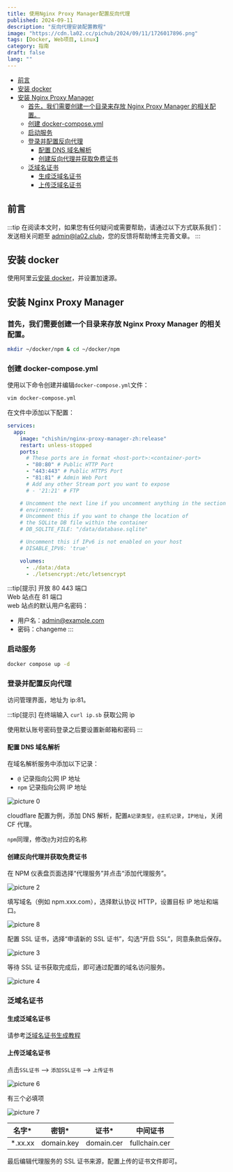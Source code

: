 ```yaml
---
title: 使用Nginx Proxy Manager配置反向代理
published: 2024-09-11
description: "反向代理安装配置教程"
image: "https://cdn.la02.cc/pichub/2024/09/11/1726017896.png"
tags: [Docker, Web项目, Linux]
category: 指南
draft: false
lang: ""
---
```


- [前言](#前言)
- [安装 docker](#安装-docker)
- [安装 Nginx Proxy Manager](#安装-nginx-proxy-manager)
  - [首先，我们需要创建一个目录来存放 Nginx Proxy Manager 的相关配置。](#首先我们需要创建一个目录来存放-nginx-proxy-manager-的相关配置)
  - [创建 docker-compose.yml](#创建-docker-composeyml)
  - [启动服务](#启动服务)
  - [登录并配置反向代理](#登录并配置反向代理)
    - [配置 DNS 域名解析](#配置-dns-域名解析)
    - [创建反向代理并获取免费证书](#创建反向代理并获取免费证书)
  - [泛域名证书](#泛域名证书)
    - [生成泛域名证书](#生成泛域名证书)
    - [上传泛域名证书](#上传泛域名证书)

## 前言

:::tip
在阅读本文时，如果您有任何疑问或需要帮助，请通过以下方式联系我们：\
发送相关问题至 admin@la02.club，您的反馈将帮助博主完善文章。
:::

## 安装 docker

使用阿里云[安装 docker](/posts/server-setup/#安装-docker)，并设置加速源。

## 安装 Nginx Proxy Manager

### 首先，我们需要创建一个目录来存放 Nginx Proxy Manager 的相关配置。

```bash
mkdir ~/docker/npm & cd ~/docker/npm
```

### 创建 docker-compose.yml

使用以下命令创建并编辑`docker-compose.yml`文件：

```bash
vim docker-compose.yml
```

在文件中添加以下配置：

```yml
services:
  app:
    image: "chishin/nginx-proxy-manager-zh:release"
    restart: unless-stopped
    ports:
      # These ports are in format <host-port>:<container-port>
      - "80:80" # Public HTTP Port
      - "443:443" # Public HTTPS Port
      - "81:81" # Admin Web Port
      # Add any other Stream port you want to expose
      # - '21:21' # FTP

    # Uncomment the next line if you uncomment anything in the section
    # environment:
    # Uncomment this if you want to change the location of
    # the SQLite DB file within the container
    # DB_SQLITE_FILE: "/data/database.sqlite"

    # Uncomment this if IPv6 is not enabled on your host
    # DISABLE_IPV6: 'true'

    volumes:
      - ./data:/data
      - ./letsencrypt:/etc/letsencrypt
```

:::tip[提示]
开放 80 443 端口\
Web 站点在 81 端口\
web 站点的默认用户名密码：

- 用户名：admin@example.com
- 密码：changeme
  :::

### 启动服务

```bash
docker compose up -d
```

### 登录并配置反向代理

访问管理界面，地址为 ip:81。

:::tip[提示]
在终端输入 `curl ip.sb` 获取公网 ip

使用默认账号密码登录之后要设置新邮箱和密码
:::

#### 配置 DNS 域名解析

在域名解析服务中添加以下记录：

- `@` 记录指向公网 IP 地址
- `npm` 记录指向公网 IP 地址

![picture 0](https://cdn.la02.cc/pichub/2024/09/11/1726016619.png)

cloudflare 配置为例，添加 DNS 解析，配置`A记录类型`，`@主机记录`，`IP地址`，关闭 CF 代理。

`npm`同理，修改`@`为对应的名称

#### 创建反向代理并获取免费证书

在 NPM 仪表盘页面选择“代理服务”并点击“添加代理服务”。

![picture 2](https://cdn.la02.cc/pichub/2024/09/11/1726017205.png)

填写域名（例如 npm.xxx.com），选择默认协议 HTTP，设置目标 IP 地址和端口。

![picture 8](https://cdn.la02.cc/pichub/2024/09/11/1726019856.png)

配置 SSL 证书，选择“申请新的 SSL 证书”，勾选“开启 SSL”，同意条款后保存。

![picture 3](https://cdn.la02.cc/pichub/2024/09/11/1726017487.png)

等待 SSL 证书获取完成后，即可通过配置的域名访问服务。

![picture 4](https://cdn.la02.cc/pichub/2024/09/11/1726017640.png)

### 泛域名证书

#### 生成泛域名证书

请参考[泛域名证书生成教程](/posts/acme/)

#### 上传泛域名证书

点击`SSL证书` --> `添加SSL证书` --> `上传证书`

![picture 6](https://cdn.la02.cc/pichub/2024/09/11/1726018436.png)

有三个必填项

![picture 7](https://cdn.la02.cc/pichub/2024/09/11/1726018807.png)

|  名字\*  |   密钥\*   |   证书\*   |   中间证书    |
| :------: | :--------: | :--------: | :-----------: |
| \*.xx.xx | domain.key | domain.cer | fullchain.cer |

最后编辑代理服务的 SSL 证书来源，配置上传的证书文件即可。
